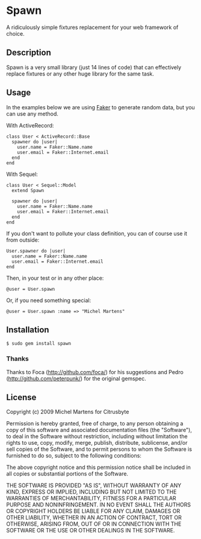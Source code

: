 Spawn
=======

A ridiculously simple fixtures replacement for your web framework of
choice.

Description
-----------

Spawn is a very small library (just 14 lines of code) that can
effectively replace fixtures or any other huge library for the same task.

Usage
-----

In the examples below we are using [Faker](http://faker.rubyforge.org/)
to generate random data, but you can use any method.

With ActiveRecord:

    class User < ActiveRecord::Base
      spawner do |user|
        user.name = Faker::Name.name
        user.email = Faker::Internet.email
      end
    end

With Sequel:

    class User < Sequel::Model
      extend Spawn

      spawner do |user|
        user.name = Faker::Name.name
        user.email = Faker::Internet.email
      end
    end

If you don't want to pollute your class definition, you
can of course use it from outside:

    User.spawner do |user|
      user.name = Faker::Name.name
      user.email = Faker::Internet.email
    end

Then, in your test or in any other place:

    @user = User.spawn

Or, if you need something special:

    @user = User.spawn :name => "Michel Martens"

Installation
------------

    $ sudo gem install spawn

### Thanks

Thanks to Foca (http://github.com/foca/) for his suggestions and Pedro
(http://github.com/peterpunk/) for the original gemspec.

License
-------

Copyright (c) 2009 Michel Martens for Citrusbyte

Permission is hereby granted, free of charge, to any person
obtaining a copy of this software and associated documentation
files (the "Software"), to deal in the Software without
restriction, including without limitation the rights to use,
copy, modify, merge, publish, distribute, sublicense, and/or sell
copies of the Software, and to permit persons to whom the
Software is furnished to do so, subject to the following
conditions:

The above copyright notice and this permission notice shall be
included in all copies or substantial portions of the Software.

THE SOFTWARE IS PROVIDED "AS IS", WITHOUT WARRANTY OF ANY KIND,
EXPRESS OR IMPLIED, INCLUDING BUT NOT LIMITED TO THE WARRANTIES
OF MERCHANTABILITY, FITNESS FOR A PARTICULAR PURPOSE AND
NONINFRINGEMENT. IN NO EVENT SHALL THE AUTHORS OR COPYRIGHT
HOLDERS BE LIABLE FOR ANY CLAIM, DAMAGES OR OTHER LIABILITY,
WHETHER IN AN ACTION OF CONTRACT, TORT OR OTHERWISE, ARISING
FROM, OUT OF OR IN CONNECTION WITH THE SOFTWARE OR THE USE OR
OTHER DEALINGS IN THE SOFTWARE.
